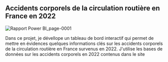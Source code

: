## Accidents corporels de la circulation routière en France en 2022 
![Rapport Power BI_page-0001](https://github.com/Djamel-yod/Power-BI-Accidents-corporels-circulation-routiere/assets/60408184/ae2c688c-d540-4e76-8a78-29235f054ecb)

Dans ce projet, je dévellope un tableau de bord interactif qui permet de mettre en évidences quelques informations clés sur les accidents corporels de la circulation routière en France survenus en 2022. J'utilise les bases de données sur les accidents corporels en 2022 contenus dans le site 
